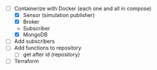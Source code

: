 - [ ] Containerize with Docker (each one and all in compose)
    - [x] Sensor (simulation publisher)
    - [x] Broker
    - Subscriber
    - [x] MongoDB
- [ ] Add subscribers
- [ ] Add functions to repository
    - [ ] get after id (repository)
- [ ] Terraform